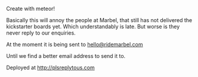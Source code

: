 Create with meteor!

Basically this will annoy the people at Marbel, that still has not delivered the kickstarter boards yet. Which understandably is late. But worse is they never reply to our enquiries.

At the moment it is being sent to hello@ridemarbel.com

Until we find a better email address to send it to.

Deployed at http://plsreplytous.com